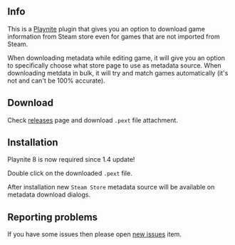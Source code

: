 Info
---------

This is a [Playnite](https://playnite.link/) plugin that gives you an option to download game information from Steam store even for games that are not imported from Steam.

When downloading metadata while editing game, it will give you an option to specifically choose what store page to use as metadata source. When downloading metdata in bulk, it will try and match games automatically (it's not and can't be 100% accurate).

Download
---------

Check [releases](https://github.com/JosefNemec/PlaynitePlugin-SteamStoreMetadata/releases) page and download `.pext` file attachment.

Installation
---------

Playnite 8 is now required since 1.4 update!

Double click on the downloaded `.pext` file.

After installation new `Steam Store` metadata source will be available on metadata download dialogs.

Reporting problems
---------

If you have some issues then please open [new issues](https://github.com/JosefNemec/PlaynitePlugin-SteamStoreMetadata/issues) item.
